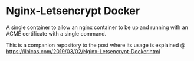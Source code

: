 # Nginx-Letsencrypt Docker

A single container to allow an nginx container to be up and running with an ACME certificate with a single command.

This is a companion repository to the post where its usage is explained @ https://ilhicas.com/2019/03/02/Nginx-Letsencrypt-Docker.html